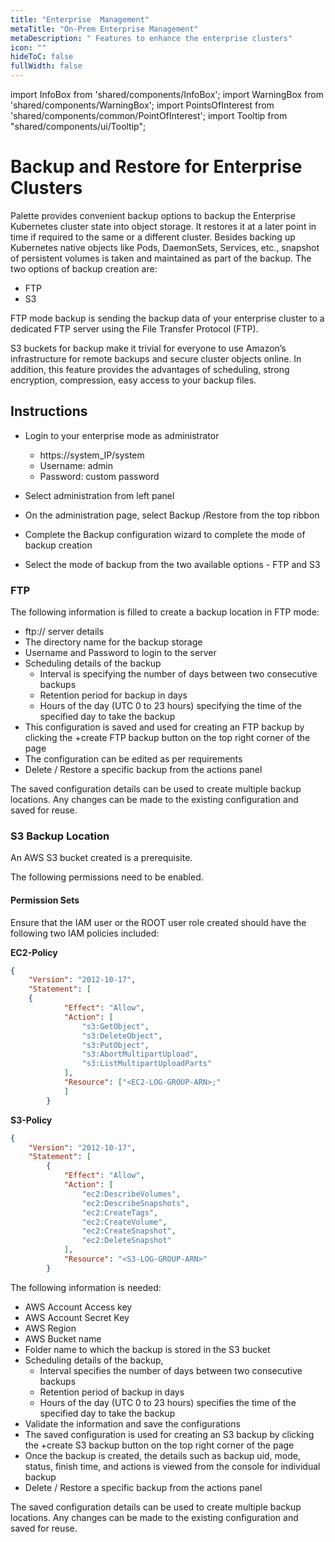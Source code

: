 ```yaml
---
title: "Enterprise  Management"
metaTitle: "On-Prem Enterprise Management"
metaDescription: " Features to enhance the enterprise clusters"
icon: ""
hideToC: false
fullWidth: false
---
```


import InfoBox from 'shared/components/InfoBox';
import WarningBox from 'shared/components/WarningBox';
import PointsOfInterest from 'shared/components/common/PointOfInterest';
import Tooltip from "shared/components/ui/Tooltip";



# Backup and Restore for Enterprise Clusters

Palette provides convenient backup options to backup the Enterprise Kubernetes cluster state into object storage. It restores it at a later point in time if required to the same or a different cluster. Besides backing up Kubernetes native objects like Pods, DaemonSets, Services, etc., snapshot of persistent volumes is taken and maintained as part of the backup. The two options of backup creation are:
* FTP
* S3

FTP mode backup is sending the backup data of your enterprise cluster to a dedicated FTP server using the File Transfer Protocol (FTP).

S3 buckets for backup make it trivial for everyone to use Amazon’s infrastructure for remote backups and secure cluster objects online. In addition, this feature provides the advantages of scheduling, strong encryption, compression, easy access to your backup files. 

## Instructions

* Login to your enterprise mode as administrator

  * https://system_IP/system
  * Username: admin
  * Password: custom password
* Select administration from left panel
* On the administration page, select Backup /Restore from the top ribbon
* Complete the Backup configuration wizard to complete the mode of backup creation
* Select the mode of backup from the two available options - FTP and S3
### FTP

The following information is filled to create a backup location in FTP mode:
* ftp:// server details
* The directory name for the backup storage
* Username and Password to login to the server
* Scheduling details of the backup
	* Interval is specifying the number of days between two consecutive backups
	* Retention period for backup in days
	* Hours of the day (UTC 0 to 23 hours) specifying the time of the specified day to take the backup
* This configuration is saved and used for creating an FTP backup by clicking the +create FTP backup button on the top right corner of the page
* The configuration can be edited as per requirements
* Delete / Restore a specific backup from the actions panel

<InfoBox>
The saved configuration details can be used to create multiple backup locations. 
Any changes can be made to the existing configuration and saved for reuse. 
</InfoBox>

### S3 Backup Location

<WarningBox>

An AWS S3 bucket created is a prerequisite.

The following permissions need to be enabled.

</WarningBox>

#### Permission Sets
Ensure that the IAM user or the ROOT user role created should have the following two IAM policies included:

**EC2-Policy**

```json
{
    "Version": "2012-10-17",
    "Statement": [
	{
            "Effect": "Allow",
            "Action": [
                "s3:GetObject",
                "s3:DeleteObject",
                "s3:PutObject",
                "s3:AbortMultipartUpload",
                "s3:ListMultipartUploadParts"
            ],
            "Resource": ["<EC2-LOG-GROUP-ARN>;"
            ]
        }
```


**S3-Policy**

```json
{
    "Version": "2012-10-17",
    "Statement": [
        {
            "Effect": "Allow",
            "Action": [
                "ec2:DescribeVolumes",
                "ec2:DescribeSnapshots",
                "ec2:CreateTags",
                "ec2:CreateVolume",
                "ec2:CreateSnapshot",
                "ec2:DeleteSnapshot"
            ],
            "Resource": "<S3-LOG-GROUP-ARN>"
        }
```

The following information is needed:
* AWS Account Access key
* AWS Account Secret Key
* AWS Region
* AWS Bucket name
* Folder name to which the backup is stored in the S3 bucket
* Scheduling details of the backup,
	* Interval specifies the number of days between two consecutive backups
	* Retention period of backup in days
	* Hours of the day (UTC 0 to 23 hours) specifies the time of the specified day to take the backup
* Validate the information and save the configurations
* The saved configuration is used for creating an S3 backup by clicking the +create S3 backup button on the top right corner of the page
* Once the backup is created, the details such as backup uid, mode, status, finish time, and actions is viewed from the console for individual backup
* Delete / Restore a specific backup from the actions panel 

<InfoBox>
The saved configuration details can be used to create multiple backup locations. Any changes can be made to the existing configuration and saved for reuse. 
</InfoBox>
